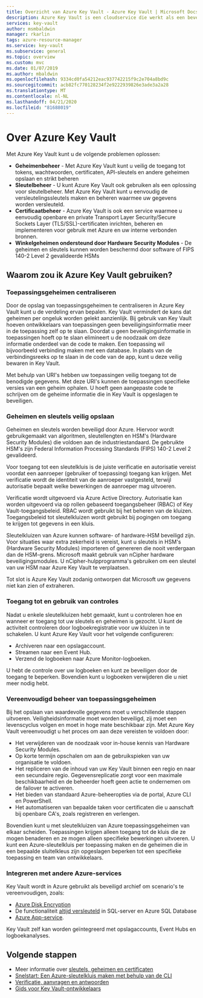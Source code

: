 ```yaml
---
title: Overzicht van Azure Key Vault - Azure Key Vault | Microsoft Docs
description: Azure Key Vault is een cloudservice die werkt als een beveiligd geheimenarchief.
services: key-vault
author: msmbaldwin
manager: rkarlin
tags: azure-resource-manager
ms.service: key-vault
ms.subservice: general
ms.topic: overview
ms.custom: mvc
ms.date: 01/07/2019
ms.author: mbaldwin
ms.openlocfilehash: 9334cd0fa54212eac937742215f9c2e704a8bd9c
ms.sourcegitcommit: acb82fc770128234f2e9222939826e3ade3a2a28
ms.translationtype: MT
ms.contentlocale: nl-NL
ms.lasthandoff: 04/21/2020
ms.locfileid: "81688019"
---
```

# <a name="about-azure-key-vault"></a>Over Azure Key Vault

Met Azure Key Vault kunt u de volgende problemen oplossen:

- **Geheimenbeheer** - Met Azure Key Vault kunt u veilig de toegang tot tokens, wachtwoorden, certificaten, API-sleutels en andere geheimen opslaan en strikt beheren
- **Sleutelbeheer** - U kunt Azure Key Vault ook gebruiken als een oplossing voor sleutelbeheer. Met Azure Key Vault kunt u eenvoudig de versleutelingssleutels maken en beheren waarmee uw gegevens worden versleuteld. 
- **Certificaatbeheer** - Azure Key Vault is ook een service waarmee u eenvoudig openbare en private Transport Layer Security/Secure Sockets Layer (TLS/SSL)-certificaten inrichten, beheren en implementeren voor gebruik met Azure en uw interne verbonden bronnen. 
- **Winkelgeheimen ondersteund door Hardware Security Modules** - De geheimen en sleutels kunnen worden beschermd door software of FIPS 140-2 Level 2 gevalideerde HSMs

## <a name="why-use-azure-key-vault"></a>Waarom zou ik Azure Key Vault gebruiken?

### <a name="centralize-application-secrets"></a>Toepassingsgeheimen centraliseren

Door de opslag van toepassingsgeheimen te centraliseren in Azure Key Vault kunt u de verdeling ervan bepalen. Key Vault vermindert de kans dat geheimen per ongeluk worden gelekt aanzienlijk. Bij gebruik van Key Vault hoeven ontwikkelaars van toepassingen geen beveiligingsinformatie meer in de toepassing zelf op te slaan. Doordat u geen beveiligingsinformatie in toepassingen hoeft op te slaan elimineert u de noodzaak om deze informatie onderdeel van de code te maken. Een toepassing wil bijvoorbeeld verbinding maken met een database. In plaats van de verbindingsreeks op te slaan in de code van de app, kunt u deze veilig bewaren in Key Vault.

Met behulp van URI's hebben uw toepassingen veilig toegang tot de benodigde gegevens. Met deze URI's kunnen de toepassingen specifieke versies van een geheim ophalen. U hoeft geen aangepaste code te schrijven om de geheime informatie die in Key Vault is opgeslagen te beveiligen.

### <a name="securely-store-secrets-and-keys"></a>Geheimen en sleutels veilig opslaan

Geheimen en sleutels worden beveiligd door Azure. Hiervoor wordt gebruikgemaakt van algoritmen, sleutellengten en HSM's (Hardware Security Modules) die voldoen aan de industriestandaard. De gebruikte HSM's zijn Federal Information Processing Standards (FIPS) 140-2 Level 2 gevalideerd.

Voor toegang tot een sleutelkluis is de juiste verificatie en autorisatie vereist voordat een aanroeper (gebruiker of toepassing) toegang kan krijgen. Met verificatie wordt de identiteit van de aanroeper vastgesteld, terwijl autorisatie bepaalt welke bewerkingen de aanroeper mag uitvoeren.

Verificatie wordt uitgevoerd via Azure Active Directory. Autorisatie kan worden uitgevoerd via op rollen gebaseerd toegangsbeheer (RBAC) of Key Vault-toegangsbeleid. RBAC wordt gebruikt bij het beheren van de kluizen. Toegangsbeleid tot sleutelkluizen wordt gebruikt bij pogingen om toegang te krijgen tot gegevens in een kluis.

Sleutelkluizen van Azure kunnen software- of hardware-HSM beveiligd zijn. Voor situaties waar extra zekerheid is vereist, kunt u sleutels in HSM's (Hardware Security Modules) importeren of genereren die nooit verdergaan dan de HSM-grens. Microsoft maakt gebruik van nCipher hardware beveiligingsmodules. U nCipher-hulpprogramma's gebruiken om een sleutel van uw HSM naar Azure Key Vault te verplaatsen.

Tot slot is Azure Key Vault zodanig ontworpen dat Microsoft uw gegevens niet kan zien of extraheren.

### <a name="monitor-access-and-use"></a>Toegang tot en gebruik van controles

Nadat u enkele sleutelkluizen hebt gemaakt, kunt u controleren hoe en wanneer er toegang tot uw sleutels en geheimen is gezocht. U kunt de activiteit controleren door logboekregistratie voor uw kluizen in te schakelen. U kunt Azure Key Vault voor het volgende configureren:

- Archiveren naar een opslagaccount.
- Streamen naar een Event Hub.
- Verzend de logboeken naar Azure Monitor-logboeken.

U hebt de controle over uw logboeken en kunt ze beveiligen door de toegang te beperken. Bovendien kunt u logboeken verwijderen die u niet meer nodig hebt.

### <a name="simplified-administration-of-application-secrets"></a>Vereenvoudigd beheer van toepassingsgeheimen

Bij het opslaan van waardevolle gegevens moet u verschillende stappen uitvoeren. Veiligheidsinformatie moet worden beveiligd, zij moet een levenscyclus volgen en moet in hoge mate beschikbaar zijn. Met Azure Key Vault vereenvoudigt u het proces om aan deze vereisten te voldoen door:

- Het verwijderen van de noodzaak voor in-house kennis van Hardware Security Modules.
- Op korte termijn opschalen om aan de gebruikspieken van uw organisatie te voldoen.
- Het repliceren van de inhoud van uw Key Vault binnen een regio en naar een secundaire regio. Gegevensreplicatie zorgt voor een maximale beschikbaarheid en de beheerder hoeft geen actie te ondernemen om de failover te activeren.
- Het bieden van standaard Azure-beheeropties via de portal, Azure CLI en PowerShell.
- Het automatiseren van bepaalde taken voor certificaten die u aanschaft bij openbare CA's, zoals registreren en verlengen.

Bovendien kunt u met sleutelkluizen van Azure toepassingsgeheimen van elkaar scheiden. Toepassingen krijgen alleen toegang tot de kluis die ze mogen benaderen en ze mogen alleen specifieke bewerkingen uitvoeren. U kunt een Azure-sleutelkluis per toepassing maken en de geheimen die in een bepaalde sluitelkleus zijn opgeslagen beperken tot een specifieke toepassing en team van ontwikkelaars.

### <a name="integrate-with-other-azure-services"></a>Integreren met andere Azure-services

Key Vault wordt in Azure gebruikt als beveiligd archief om scenario's te vereenvoudigen, zoals:
-  [Azure Disk Encryption](../../security/fundamentals/encryption-overview.md)
-  De functionaliteit [altijd versleuteld]( https://docs.microsoft.com/sql/relational-databases/security/encryption/always-encrypted-database-engine) in SQL-server en Azure SQL Database
- [Azure App-service]( https://docs.microsoft.com/azure/app-service/configure-ssl-certificate). 

Key Vault zelf kan worden geïntegreerd met opslagaccounts, Event Hubs en logboekanalyses.

## <a name="next-steps"></a>Volgende stappen

- Meer informatie over [sleutels, geheimen en certificaten](about-keys-secrets-certificates.md)
- [Snelstart: Een Azure-sleutelkluis maken met behulp van de CLI](../secrets/quick-create-cli.md)
- [Verificatie, aanvragen en antwoorden](../general/authentication-requests-and-responses.md)
- [Gids voor Key Vault-ontwikkelaars](../general/developers-guide.md)
